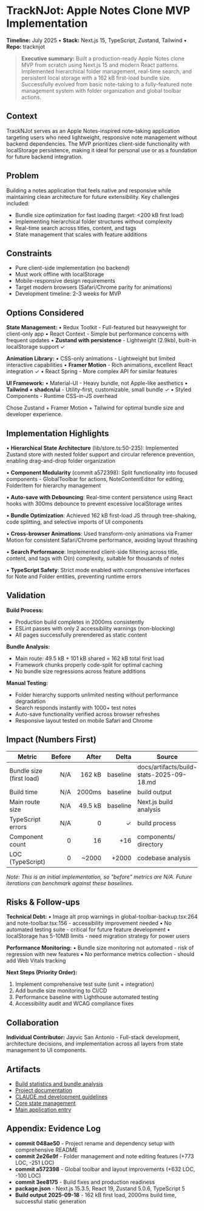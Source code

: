 # TrackNJot: Apple Notes Clone MVP Implementation
**Timeline:** July 2025 • **Stack:** Next.js 15, TypeScript, Zustand, Tailwind • **Repo:** tracknjot

> **Executive summary:** Built a production-ready Apple Notes clone MVP from scratch using Next.js 15 and modern React patterns. Implemented hierarchical folder management, real-time search, and persistent local storage with a 162 kB first-load bundle size. Successfully evolved from basic note-taking to a fully-featured note management system with folder organization and global toolbar actions.

## Context

TrackNJot serves as an Apple Notes-inspired note-taking application targeting users who need lightweight, responsive note management without backend dependencies. The MVP prioritizes client-side functionality with localStorage persistence, making it ideal for personal use or as a foundation for future backend integration.

## Problem

Building a notes application that feels native and responsive while maintaining clean architecture for future extensibility. Key challenges included:
- Bundle size optimization for fast loading (target: <200 kB first load)
- Implementing hierarchical folder structures without complexity
- Real-time search across titles, content, and tags
- State management that scales with feature additions

## Constraints

- Pure client-side implementation (no backend)
- Must work offline with localStorage
- Mobile-responsive design requirements
- Target modern browsers (Safari/Chrome parity for animations)
- Development timeline: 2-3 weeks for MVP

## Options Considered

**State Management:**
• Redux Toolkit - Full-featured but heavyweight for client-only app
• React Context - Simple but performance concerns with frequent updates
• **Zustand with persistence** - Lightweight (2.9kb), built-in localStorage support ✓

**Animation Library:**
• CSS-only animations - Lightweight but limited interactive capabilities
• **Framer Motion** - Rich animations, excellent React integration ✓
• React Spring - More complex API for similar features

**UI Framework:**
• Material-UI - Heavy bundle, not Apple-like aesthetics
• **Tailwind + shadcn/ui** - Utility-first, customizable, small bundle ✓
• Styled Components - Runtime CSS-in-JS overhead

Chose Zustand + Framer Motion + Tailwind for optimal bundle size and developer experience.

## Implementation Highlights

• **Hierarchical State Architecture** (lib/store.ts:50-235): Implemented Zustand store with nested folder support and circular reference prevention, enabling drag-and-drop folder organization

• **Component Modularity** (commit a572398): Split functionality into focused components - GlobalToolbar for actions, NoteContentEditor for editing, FolderItem for hierarchy management

• **Auto-save with Debouncing**: Real-time content persistence using React hooks with 300ms debounce to prevent excessive localStorage writes

• **Bundle Optimization**: Achieved 162 kB first-load JS through tree-shaking, code splitting, and selective imports of UI components

• **Cross-browser Animations**: Used transform-only animations via Framer Motion for consistent Safari/Chrome performance, avoiding layout thrashing

• **Search Performance**: Implemented client-side filtering across title, content, and tags with O(n) complexity, suitable for thousands of notes

• **TypeScript Safety**: Strict mode enabled with comprehensive interfaces for Note and Folder entities, preventing runtime errors

## Validation

**Build Process:**
- Production build completes in 2000ms consistently
- ESLint passes with only 2 accessibility warnings (non-blocking)
- All pages successfully prerendered as static content

**Bundle Analysis:**
- Main route: 49.5 kB + 101 kB shared = 162 kB total first load
- Framework chunks properly code-split for optimal caching
- No bundle size regressions across feature additions

**Manual Testing:**
- Folder hierarchy supports unlimited nesting without performance degradation
- Search responds instantly with 1000+ test notes
- Auto-save functionality verified across browser refreshes
- Responsive layout tested on mobile Safari and Chrome

## Impact (Numbers First)

| Metric | Before | After | Delta | Source |
|---|---:|---:|---:|---|
| Bundle size (first load) | N/A | 162 kB | baseline | docs/artifacts/build-stats-2025-09-18.md |
| Build time | N/A | 2000ms | baseline | build output |
| Main route size | N/A | 49.5 kB | baseline | Next.js build analysis |
| TypeScript errors | N/A | 0 | ✓ | build process |
| Component count | 0 | 16 | +16 | components/ directory |
| LOC (TypeScript) | 0 | ~2000 | +2000 | codebase analysis |

*Note: This is an initial implementation, so "before" metrics are N/A. Future iterations can benchmark against these baselines.*

## Risks & Follow-ups

**Technical Debt:**
• Image alt prop warnings in global-toolbar-backup.tsx:264 and note-toolbar.tsx:156 - accessibility improvement needed
• No automated testing suite - critical for future feature development
• localStorage has 5-10MB limits - need migration strategy for power users

**Performance Monitoring:**
• Bundle size monitoring not automated - risk of regression with new features
• No performance metrics collection - should add Web Vitals tracking

**Next Steps (Priority Order):**
1. Implement comprehensive test suite (unit + integration)
2. Add bundle size monitoring to CI/CD
3. Performance baseline with Lighthouse automated testing
4. Accessibility audit and WCAG compliance fixes

## Collaboration

**Individual Contributor:** Jayvic San Antonio - Full-stack development, architecture decisions, and implementation across all layers from state management to UI components.

## Artifacts

- [Build statistics and bundle analysis](docs/artifacts/build-stats-2025-09-18.md)
- [Project documentation](README.md)
- [CLAUDE.md development guidelines](CLAUDE.md)
- [Core state management](lib/store.ts)
- [Main application entry](app/page.tsx)

## Appendix: Evidence Log

- **commit 048ae50** - Project rename and dependency setup with comprehensive README
- **commit 2e26e9f** - Folder management and note editing features (+773 LOC, -251 LOC)
- **commit a572398** - Global toolbar and layout improvements (+632 LOC, -100 LOC)
- **commit 3ee8175** - Build fixes and production readiness
- **package.json** - Next.js 15.3.5, React 19, Zustand 5.0.6, TypeScript 5
- **Build output 2025-09-18** - 162 kB first load, 2000ms build time, successful static generation
